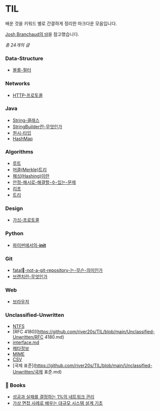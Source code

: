 
# TIL

배운 것을 키워드 별로 간결하게 정리한 마크다운 모음입니다.


[Josh Branchaud의 til](https://github.com/jbranchaud/til)을 참고했습니다.


_총 24개의 글_
### Data-Structure
- [블룸-필터](https://github.com/river20s/TIL/blob/main/Data-Structure/블룸-필터.md)
### Networks
- [HTTP-프로토콜](https://github.com/river20s/TIL/blob/main/Networks/HTTP-프로토콜.md)
### Java
- [String-클래스](https://github.com/river20s/TIL/blob/main/Java/String-클래스.md)
- [StringBuilder란-무엇인가](https://github.com/river20s/TIL/blob/main/Java/StringBuilder란-무엇인가.md)
- [원시-타입](https://github.com/river20s/TIL/blob/main/Java/원시-타입.md)
- [HashMap](https://github.com/river20s/TIL/blob/main/Java/HashMap.md)
### Algorithms
- [루트](https://github.com/river20s/TIL/blob/main/Algorithms/루트.md)
- [머클(Merkle)트리](https://github.com/river20s/TIL/blob/main/Algorithms/머클(Merkle)트리.md)
- [해싱(Hashing)이란](https://github.com/river20s/TIL/blob/main/Algorithms/해싱(Hashing)이란.md)
- [안정-해시로-해결할-수-있는-문제](https://github.com/river20s/TIL/blob/main/Algorithms/안정-해시로-해결할-수-있는-문제.md)
- [리프](https://github.com/river20s/TIL/blob/main/Algorithms/리프.md)
- [트리](https://github.com/river20s/TIL/blob/main/Algorithms/트리.md)
### Design
- [가십-프로토콜](https://github.com/river20s/TIL/blob/main/Design/가십-프로토콜.md)
### Python
- [파이썬에서의-__init__](https://github.com/river20s/TIL/blob/main/Python/파이썬에서의-__init__.md)
### Git
- [fatal-not-a-git-repository-는-무슨-의미인가](https://github.com/river20s/TIL/blob/main/Git/fatal-not-a-git-repository-는-무슨-의미인가.md)
- [브랜치란-무엇인가](https://github.com/river20s/TIL/blob/main/Git/브랜치란-무엇인가.md)
### Web
- [브라우저](https://github.com/river20s/TIL/blob/main/Web/브라우저.md)
### Unclassified-Unwritten
- [NTFS](https://github.com/river20s/TIL/blob/main/Unclassified-Unwritten/NTFS.md)
- [RFC 4180](https://github.com/river20s/TIL/blob/main/Unclassified-Unwritten/RFC 4180.md)
- [interface.md](https://github.com/river20s/TIL/blob/main/Unclassified-Unwritten/interface.md.md)
- [메타정보](https://github.com/river20s/TIL/blob/main/Unclassified-Unwritten/메타정보.md)
- [MIME](https://github.com/river20s/TIL/blob/main/Unclassified-Unwritten/MIME.md)
- [CSV](https://github.com/river20s/TIL/blob/main/Unclassified-Unwritten/CSV.md)
- [국제 표준](https://github.com/river20s/TIL/blob/main/Unclassified-Unwritten/국제 표준.md)

### 📖 Books

- [성공과 실패를 결정하는 1%의 네트워크 관리](https://github.com/river20s/TIL/tree/main/Books/HowNetworksWork#readme)
- [가상 면접 사례로 배우는 대규모 시스템 설계 기초](https://github.com/river20s/TIL/tree/main/Books/System%20Design%20Interview)

